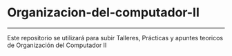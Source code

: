 # Organizacion-del-computador-II
***
Este repositorio se utilizará para subir Talleres, Prácticas y apuntes teoricos de Organización del Computador II

